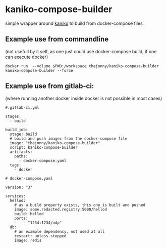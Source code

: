 # kaniko-compose-builder
simple wrapper around [kaniko](https://github.com/GoogleCloudPlatform/kaniko) to build from docker-compose files

## Example use from commandline
(not usefull by it self, as one just could use docker-compose build, if one can execute docker)
```
docker run  --volume $PWD:/workspace thejonny/kaniko-compose-builder kaniko-compose-builder --force
```

## Example use from gitlab-ci:
(where running another docker inside docker is not possible in most cases)

```
#.gitlab-ci.yml

stages:
  - build

build_job:
  stage: build
  # build and push images from the docker-compose file
  image: "thejonny/kaniko-compose-builder"
  script: kaniko-compose-builder
  artifacts:
    paths:
      - docker-compose.yaml
  tags:
    - docker
```

```
# docker-compose.yaml

version: "3"

services:
  hellod:
    # as a build property exists, this one is built and pushed
    image: some.redacted.registry:5000/hellod
    build: hellod
    ports:
        - "1234:1234/udp"
  db:
    # an example dependency, not used at all
    restart: unless-stopped
    image: redis
```
